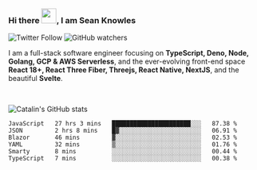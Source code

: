 ### Hi there <img src="https://raw.githubusercontent.com/MartinHeinz/MartinHeinz/master/wave.gif" width="30" />, I am Sean Knowles

![Twitter Follow](https://img.shields.io/twitter/follow/JuniorDEVed?style=social)  ![GitHub watchers](https://img.shields.io/github/watchers/JuniorDEVed/JuniorDEVed?style=social)

 I am a full-stack software engineer focusing on **TypeScript, Deno, Node, Golang, GCP & AWS Serverless**, and the ever-evolving front-end space **React 18+, React Three Fiber, Threejs, React Native, NextJS**, and the beautiful **Svelte**.
 
 <br>
 
 ![Catalin's GitHub stats](https://github-readme-stats.vercel.app/api?username=algoflows&theme=vue-dark)
 
 <!--START_SECTION:waka-->

```text
JavaScript   27 hrs 3 mins   ██████████████████████░░░   87.38 %
JSON         2 hrs 8 mins    █▓░░░░░░░░░░░░░░░░░░░░░░░   06.91 %
Blazor       46 mins         ▓░░░░░░░░░░░░░░░░░░░░░░░░   02.53 %
YAML         32 mins         ▒░░░░░░░░░░░░░░░░░░░░░░░░   01.76 %
Smarty       8 mins          ░░░░░░░░░░░░░░░░░░░░░░░░░   00.44 %
TypeScript   7 mins          ░░░░░░░░░░░░░░░░░░░░░░░░░   00.38 %
```

<!--END_SECTION:waka-->
